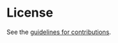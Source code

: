 # License

See the
[guidelines for contributions](https://github.com/turt2live/ietf-mimi-protocol/blob/main/CONTRIBUTING.md).
